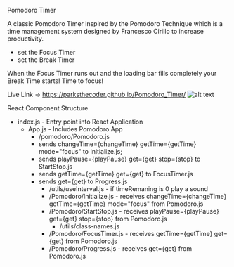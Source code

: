 Pomodoro Timer

A classic Pomodoro Timer inspired by the Pomodoro Technique which is a time management system designed by Francesco Cirillo to increase productivity.

* set the Focus Timer
* set the Break Timer
  
 When the Focus Timer runs out and the loading bar fills completely your Break Time starts! Time to focus!

Live Link -> https://parksthecoder.github.io/Pomodoro_Timer/
![alt text](https://github.com/parksthecoder/Pomodoro_Timer/blob/main/screenshots/pomodoro.png?raw=true)

React Component Structure
* index.js - Entry point into React Application
    * App.js - Includes Pomodoro App
        * /pomodoro/Pomodoro.js 
        - sends changeTime={changeTime} getTime={getTime} mode="focus" to Initialize.js; 
        - sends playPause={playPause} get={get} stop={stop} to StartStop.js
        - sends getTime={getTime} get={get} to FocusTimer.js
        - sends get={get} to Progress.js
            * /utils/useInterval.js - if timeRemaning is 0 play a sound
            * /Pomodoro/Initialize.js -  receives changeTime={changeTime} getTime={getTime} mode="focus" from Pomodoro.js
            * /Pomodoro/StartStop.js  - receives playPause={playPause} get={get} stop={stop} from Pomodoro.js
                * /utils/class-names.js
            * /Pomodoro/FocusTimer.js - receives getTime={getTime} get={get} from Pomodoro.js
            * /Pomodoro/Progress.js  - receives get={get} from Pomodoro.js
